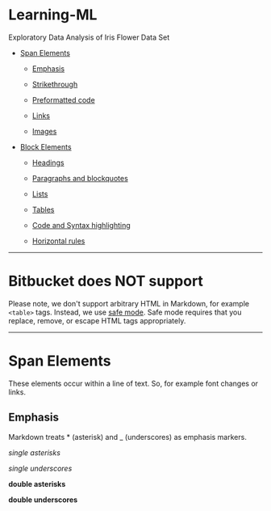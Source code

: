 # Learning-ML

Exploratory Data Analysis of Iris Flower Data Set



* [Span Elements](#markdown-header-span-elements)
	* [Emphasis](#markdown-header-emphasis)

	* [Strikethrough](#markdown-header-strikethrough)
	
	* [Preformatted code](#markdown-header-preformatted-code)

	* [Links](#markdown-header-links)

	* [Images](#markdown-header-images)

* [Block Elements](#markdown-header-block-elements)
	* [Headings](#markdown-header-headings)

	* [Paragraphs and blockquotes](#markdown-header-paragraphs-and-blockquotes)

	* [Lists](#markdown-header-lists)

	* [Tables](#markdown-header-tables)

	* [Code and Syntax highlighting](#markdown-header-code-and-syntax-highlighting)

	* [Horizontal rules](#markdown-header-horizontal-rules)

- - -

Bitbucket does NOT support
================================

Please note, we don't support arbitrary HTML in Markdown, for example `<table>` tags. Instead, we use 
[safe mode](http://pythonhosted.org/Markdown/reference.html#safe_mode). Safe mode requires that you replace, remove, or escape HTML tags appropriately.

- - -

# Span Elements

These elements occur within a line of text.  So, for example font changes or links.

 
## Emphasis

Markdown treats * (asterisk) and _ (underscores) as emphasis markers. 

*single asterisks*

_single underscores_

**double asterisks**

__double underscores__
